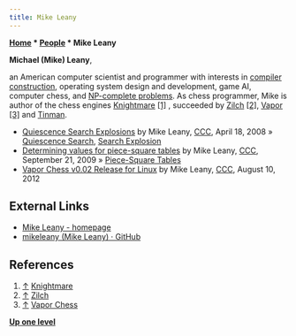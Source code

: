 ```yaml
---
title: Mike Leany
---
```

**[Home](Home "Home") \* [People](People "People") \* Mike Leany**


**Michael (Mike) Leany**,  

an American computer scientist and programmer with interests in [compiler construction](http://en.wikibooks.org/wiki/Compiler_Construction), operating system design and development, game AI, computer chess, and [NP-complete problems](https://en.wikipedia.org/wiki/NP-complete). 
As chess programmer, Mike is author of the chess engines [Knightmare](Knightmare "Knightmare")
<a id="cite-note-1" href="#cite-ref-1">[1]</a> , succeeded by [Zilch](Zilch "Zilch") <a id="cite-note-2" href="#cite-ref-2">[2]</a>, [Vapor](Vapor "Vapor") <a id="cite-note-3" href="#cite-ref-3">[3]</a> and [Tinman](Tinman "Tinman"). 






* [Quiescence Search Explosions](http://www.talkchess.com/forum/viewtopic.php?t=20727) by Mike Leany, [CCC](CCC "CCC"), April 18, 2008 » [Quiescence Search](Quiescence_Search "Quiescence Search"), [Search Explosion](Search_Explosion "Search Explosion")
* [Determining values for piece-square tables](http://www.talkchess.com/forum/viewtopic.php?t=29825) by Mike Leany, [CCC](CCC "CCC"), September 21, 2009 » [Piece-Square Tables](Piece-Square_Tables "Piece-Square Tables")
* [Vapor Chess v0.02 Release for Linux](http://www.talkchess.com/forum3/viewtopic.php?f=2&t=44755) by Mike Leany, [CCC](CCC "CCC"), August 10, 2012


## External Links


* [Mike Leany - homepage](http://www.mikeleany.com/)
* [mikeleany (Mike Leany) · GitHub](https://github.com/mikeleany)


## References


1. <a id="cite-ref-1" href="#cite-note-1">↑</a> [Knightmare](http://www.mikeleany.com/knightmare)
2. <a id="cite-ref-2" href="#cite-note-2">↑</a> [Zilch](http://www.mikeleany.com/zilch)
3. <a id="cite-ref-3" href="#cite-note-3">↑</a> [Vapor Chess](http://vapor.mikeleany.com/)

**[Up one level](People "People")**







 
